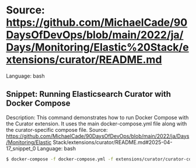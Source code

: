 # Source: https://github.com/MichaelCade/90DaysOfDevOps/blob/main/2022/ja/Days/Monitoring/Elastic%20Stack/extensions/curator/README.md
Language: bash

## Snippet: Running Elasticsearch Curator with Docker Compose
Description: This command demonstrates how to run Docker Compose with the Curator extension. It uses the main docker-compose.yml file along with the curator-specific compose file.
Source: https://github.com/MichaelCade/90DaysOfDevOps/blob/main/2022/ja/Days/Monitoring/Elastic Stack/extensions/curator/README.md#2025-04-17_snippet_0
Language: bash

```bash
$ docker-compose -f docker-compose.yml -f extensions/curator/curator-compose.yml up
```